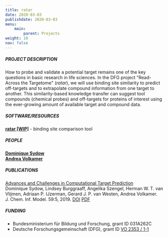 ```yaml
---
title: ratar
date: 2020-03-03
publishdate: 2020-03-03
menu:
    main:
        parent: Projects
weight: 10
nav: false
---
```


##### PROJECT DESCRIPTION

How to probe and validate a potential target remains one of the key questions in basic research in life sciences.
In the DFG project "Read-Across the Targetome" (*ratar*), we will use binding site similarity to predict off-targets and
to extrapolate compound information from one target to another.
This similarity-based knowledge transfer can suggest tool compounds (chemical probes) and
off-targets for proteins of interest using the ever-growing amount of available target and compound data.

##### SOFTWARE/RESOURCES

<a href="https://github.com/volkamerlab/ratar" target="_blank"><b>ratar [WIP]</b></a> -
binding site comparison tool


##### PEOPLE

[**Dominique Sydow**](link) \
[**Andrea Volkamer**](link)

##### PUBLICATIONS

[Advances and Challenges in Computational Target Prediction](link-to-publication-page) \
Dominique Sydow, Lindsey Burggraaff, Angelika Szengel, Herman W. T. van Vlijmen, Adriaan P. IJzerman,
Gerard J. P. van Westen, Andrea Volkamer. \
J. Chem. Inf. Model. 59:5, 2019.
[DOI](https://pubs.acs.org/doi/10.1021/acs.jcim.8b00832)
[PDF](https://pubs.acs.org/doi/pdf/10.1021/acs.jcim.8b00832)

##### FUNDING

* Bundesministerium für Bildung und Forschung, grant ID 031A262C
* Deutsche Forschungsgemeinschaft (DFG),
grant ID <a href="https://gepris.dfg.de/gepris/projekt/391684253?language=en&the=" target="_blank">VO 2353 / 1-1</a>
